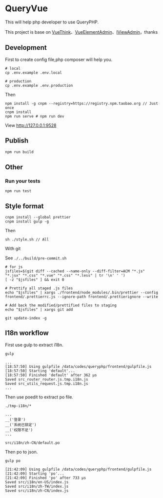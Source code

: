 # QueryVue #

This will help php developer to use QueryPHP.

This project is base on [VueThink](https://github.com/honraytech/VueThink)、[VueElementAdmin](https://github.com/PanJiaChen/vue-element-admin)、[IViewAdmin](https://github.com/iview/iview-admin)，thanks

## Development

First to create config file,php composer will help you.

```
# local
cp .env.example .env.local

# production
cp .env.example .env.production
```

Then

```bas
npm install -g cnpm --registry=https://registry.npm.taobao.org // Just once
cnpm install
npm run serve # npm run dev
```
View http://127.0.0.1:9528

## Publish

```bash
npm run build
```

## Other

### Run your tests
```
npm run test
```

## Style format

```
cnpm install --global prettier
cnpm install gulp -g
```

Then

```
sh ./style.sh // All
```

With git

See `./../build/pre-commit.sh`

```
# for js
jsfiles=$(git diff --cached --name-only --diff-filter=ACM "*.js" "*.jsx" "*.css" "*.vue" "*.css" "*.less" | tr '\n' ' ')
[ -z "$jsfiles" ] && exit 0

# Prettify all staged .js files
echo "$jsfiles" | xargs ./frontend/node_modules/.bin/prettier --config frontend/.prettierrc.js --ignore-path frontend/.prettierignore --write

# Add back the modified/prettified files to staging
echo "$jsfiles" | xargs git add

git update-index -g

```

## I18n workflow

First use gulp to extract i18n.

```
gulp

...
[18:57:50] Using gulpfile /data/codes/queryphp/frontend/gulpfile.js
[18:57:50] Starting 'default'...
[18:57:50] Finished 'default' after 362 μs
Saved src_router_router.js.tmp.i18n.js
Saved src_utils_request.js.tmp.i18n.js
...
```

Then use poedit to extract po file.

```
./tmp-i18n/*

...
__('登录')
__('系统已锁定')
__('权限不足')
...

src/i18n/zh-CN/default.po
```

Then po to json.

```
gulp po

[21:42:09] Using gulpfile /data/codes/queryphp/frontend/gulpfile.js
[21:42:09] Starting 'po'...
[21:42:09] Finished 'po' after 733 μs
Saved src/i18n/en-US/index.js
Saved src/i18n/zh-TW/index.js
Saved src/i18n/zh-CN/index.js
```
